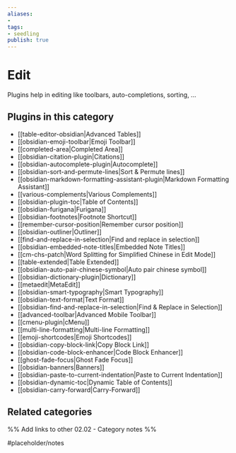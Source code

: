 ```yaml
---
aliases:
- 
tags: 
- seedling 
publish: true
---
```



# Edit

Plugins help in editing like toolbars, auto-completions, sorting, ...

## Plugins in this category

- [[table-editor-obsidian|Advanced Tables]]
- [[obsidian-emoji-toolbar|Emoji Toolbar]]
- [[completed-area|Completed Area]]
- [[obsidian-citation-plugin|Citations]]
- [[obsidian-autocomplete-plugin|Autocomplete]]
- [[obsidian-sort-and-permute-lines|Sort & Permute lines]]
- [[obsidian-markdown-formatting-assistant-plugin|Markdown Formatting Assistant]]
- [[various-complements|Various Complements]]
- [[obsidian-plugin-toc|Table of Contents]]
- [[obsidian-furigana|Furigana]]
- [[obsidian-footnotes|Footnote Shortcut]]
- [[remember-cursor-position|Remember cursor position]]
- [[obsidian-outliner|Outliner]]
- [[find-and-replace-in-selection|Find and replace in selection]]
- [[obsidian-embedded-note-titles|Embedded Note Titles]]
- [[cm-chs-patch|Word Splitting for Simplified Chinese in Edit Mode]]
- [[table-extended|Table Extended]]
- [[obsidian-auto-pair-chinese-symbol|Auto pair chinese symbol]]
- [[obsidian-dictionary-plugin|Dictionary]]
- [[metaedit|MetaEdit]]
- [[obsidian-smart-typography|Smart Typography]]
- [[obsidian-text-format|Text Format]]
- [[obsidian-find-and-replace-in-selection|Find & Replace in Selection]]
- [[advanced-toolbar|Advanced Mobile Toolbar]]
- [[cmenu-plugin|cMenu]]
- [[multi-line-formatting|Multi-line Formatting]]
- [[emoji-shortcodes|Emoji Shortcodes]]
- [[obsidian-copy-block-link|Copy Block Link]]
- [[obsidian-code-block-enhancer|Code Block Enhancer]]
- [[ghost-fade-focus|Ghost Fade Focus]]
- [[obsidian-banners|Banners]]
- [[obsidian-paste-to-current-indentation|Paste to Current Indentation]]
- [[obsidian-dynamic-toc|Dynamic Table of Contents]]
- [[obsidian-carry-forward|Carry-Forward]]

## Related categories

%% Add links to other 02.02 - Category notes %%

#placeholder/notes